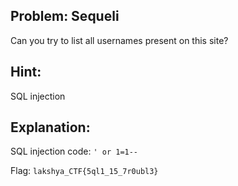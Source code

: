 ## Problem: Sequeli

Can you try to list all usernames present on this site?


## Hint:
SQL injection


## Explanation:

SQL injection code: `' or 1=1--`

Flag: `lakshya_CTF{5ql1_15_7r0ubl3}`

